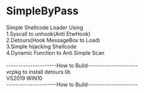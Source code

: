 # SimpleByPass<br />
Simple Shellcode Loader Using <br />
1.Syscall to unhook(Anti EtwHook)  <br />
2.Detours(Hook MessageBox to Load) <br />
3.Simple hijacking Shellcode <br />
4.Dynamic Function to Anti Simple Scan<br />
<br />
---------------------How to Build---------------------<br />
vcpkg to install detours lib<br />
VS2019 WIN10<br />
---------------------How to Build---------------------<br />

